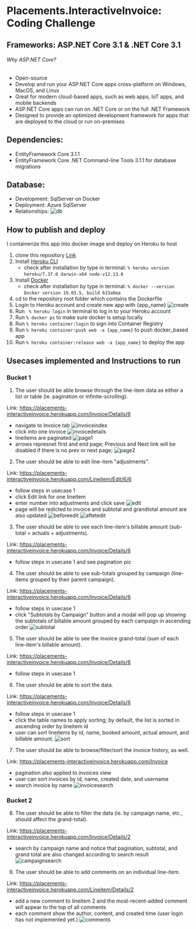 # Placements.InteractiveInvoice: Coding Challenge

## Frameworks: ASP.NET Core 3.1 & .NET Core 3.1
###### Why ASP.NET Core?
* Open-source
* Develop and run your ASP.NET Core apps cross-platform on Windows, MacOS, and Linux
* Great for modern cloud-based apps, such as web apps, IoT apps, and mobile backends
* ASP.NET Core apps can run on .NET Core or on the full .NET Framework
* Designed to provide an optimized development framework for apps that are deployed to the cloud or run on-premises

## Dependencies:
* EntityFramework Core 3.1.1
* EntityFramework Core .NET Command-line Tools 3.1.1 for database migrations

## Database: 
* Development: SqlServer on Docker 
* Deployment: Azure SqlServer
* Relationships:
![db](InteractiveDB.png)

## How to publish and deploy
I containerize this app into docker image and deploy on Heroku to host 
1. clone this repository [Link](https://github.com/j-dong-cs/Placements.InteractiveInvoice.git)
2. Install [Heroku CLI](https://devcenter.heroku.com/articles/heroku-cli) 
    - check after installation by type in terminal:
  ` % heroku version `
  ` heroku/7.37.0 darwin-x64 node-v12.13.0 `
3. Install [Docker](https://docs.docker.com/install/)
    - check after installation by type in terminal:
   ` % docker --version `
   ` Docker version 19.03.5, build 633a0ea `
4. cd to the repository root folder which contains the Dockerfile
5. Login to Heroku account and create new app with {app_name}
    ![create](demo/createnewapp.png)
6. Run ` % heroku login` in terminal to log in to your Heroku account
7. Run ` % docker ps ` to make sure docker is setup locally
8. Run ` % heroku container:login ` to sign into Container Registry
9. Run ` % heroku container:push web -a {app_name} ` to push docker_based app
10. Run ` % heroku container:release web -a {app_name} ` to deploy the app

## Usecases implemented and Instructions to run
### Bucket 1
1. The user should be able browse through the line-item data as either a list or table (ie.
pagination or infinite-scrolling).

  Link: https://placements-interactiveinvoice.herokuapp.com/Invoice/Details/6
  - navigate to Invoice tab
    ![invoiceindex](demo/invoiceindex.png)
  - click into one invoice
    ![invoicedetails](demo/invoicedetails.png)
  - lineitems are paginated
    ![page1](demo/pagination1.png)
  - arrows represnet first and end page; 
    Previous and Next link will be disabled if there is no prev or next page;
    ![page2](demo/pagination2.png)
    
    
2. The user should be able to edit line-item "adjustments".

  Link: https://placements-interactiveinvoice.herokuapp.com/Lineitem/Edit/6/6
  - follow steps in usecase 1
  - click Edit link for one lineitem
  - enter number into adjustments and click save
    ![edit](demo/editadjustments.png)
  - page will be redicted to invoice and subtotal and grandtotal amount are also updated
    ![beforeedit](demo/changeorigin.png)
    ![aftetedit](demo/changeupdate.png)
    
    
3. The user should be able to see each line-item's billable amount (sub-total = actuals +
adjustments). 

  Link: https://placements-interactiveinvoice.herokuapp.com/Invoice/Details/6
 - follow steps in usecase 1 and see pagination pic

4. The user should be able to see sub-totals grouped by campaign (line-items grouped by their
parent campaign).

  Link: https://placements-interactiveinvoice.herokuapp.com/Invoice/Details/6
  - follow steps in usecase 1
  - click "Subtotals by Campaign" button and a modal will pop up showing the subtotals of 
    billable amount grouped by each campaign in ascending order
    ![subtotal](demo/subtotalsgroup.png)
  
  
5. The user should be able to see the invoice grand-total (sum of each line-item's billable
amount).

  Link: https://placements-interactiveinvoice.herokuapp.com/Invoice/Details/6
  - follow steps in usecase 1
  
  
6. The user should be able to sort the data.

  Link: https://placements-interactiveinvoice.herokuapp.com/Invoice/Details/6
  - follow steps in usecase 1
  - click the table names to apply sorting; by default, the list is sorted in ascending order by lineitem id
  - user can sort lineitems by id, name, booked amount, actual amount, and billable amount.
    ![sort](demo/sort.png)
  
  
7. The user should be able to browse/filter/sort the invoice history, as well.

  Link: https://placements-interactiveinvoice.herokuapp.com/Invoice
  - pagination also applied to invoices view
  - user can sort invoices by id, name, created date, and username
  - search invoice by name
    ![invoicesearch](demo/invoicesearch.png)
  
  
  
### Bucket 2
8. The user should be able to filter the data (ie. by campaign name, etc., should affect the
grand-total).
  
  Link: https://placements-interactiveinvoice.herokuapp.com/Invoice/Details/2
  - search by campaign name and notice that pagination, subtotal, and grand total are also changed according to search result
    ![campaignsearch](demo/campaignsearchafter.png)

9. The user should be able to add comments on an individual line-item.
  
  Link: https://placements-interactiveinvoice.herokuapp.com/Lineitem/Details/2
  - add a new comment to lineitem 2 and the most-recent-added comment will appear to the top of all comments
  - each comment show the author, content, and created time (user login has not implemented yet.)
  ![comments](demo/comments.png)
  
